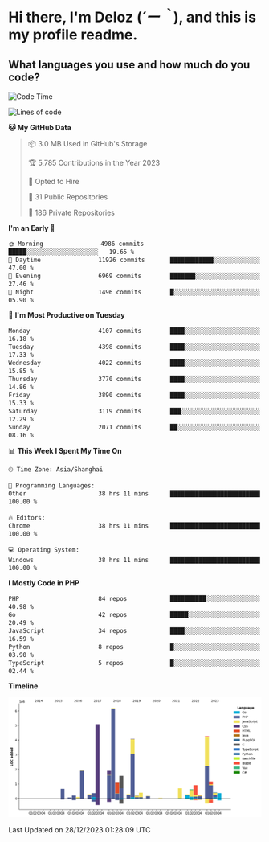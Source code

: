 # **Hi there, I'm Deloz (*´ー｀*), and this is my profile readme.**

## **What languages you use and how much do you code?**

<!--START_SECTION:waka-->
![Code Time](http://img.shields.io/badge/Code%20Time-3%2C070%20hrs%2050%20mins-blue)

![Lines of code](https://img.shields.io/badge/From%20Hello%20World%20I%27ve%20Written-33.3%20million%20lines%20of%20code-blue)

**🐱 My GitHub Data** 

> 📦 3.0 MB Used in GitHub's Storage 
 > 
> 🏆 5,785 Contributions in the Year 2023
 > 
> 💼 Opted to Hire
 > 
> 📜 31 Public Repositories 
 > 
> 🔑 186 Private Repositories 
 > 
**I'm an Early 🐤** 

```text
🌞 Morning                4986 commits        █████░░░░░░░░░░░░░░░░░░░░   19.65 % 
🌆 Daytime                11926 commits       ████████████░░░░░░░░░░░░░   47.00 % 
🌃 Evening                6969 commits        ███████░░░░░░░░░░░░░░░░░░   27.46 % 
🌙 Night                  1496 commits        █░░░░░░░░░░░░░░░░░░░░░░░░   05.90 % 
```
📅 **I'm Most Productive on Tuesday** 

```text
Monday                   4107 commits        ████░░░░░░░░░░░░░░░░░░░░░   16.18 % 
Tuesday                  4398 commits        ████░░░░░░░░░░░░░░░░░░░░░   17.33 % 
Wednesday                4022 commits        ████░░░░░░░░░░░░░░░░░░░░░   15.85 % 
Thursday                 3770 commits        ████░░░░░░░░░░░░░░░░░░░░░   14.86 % 
Friday                   3890 commits        ████░░░░░░░░░░░░░░░░░░░░░   15.33 % 
Saturday                 3119 commits        ███░░░░░░░░░░░░░░░░░░░░░░   12.29 % 
Sunday                   2071 commits        ██░░░░░░░░░░░░░░░░░░░░░░░   08.16 % 
```


📊 **This Week I Spent My Time On** 

```text
🕑︎ Time Zone: Asia/Shanghai

💬 Programming Languages: 
Other                    38 hrs 11 mins      █████████████████████████   100.00 % 

🔥 Editors: 
Chrome                   38 hrs 11 mins      █████████████████████████   100.00 % 

💻 Operating System: 
Windows                  38 hrs 11 mins      █████████████████████████   100.00 % 
```

**I Mostly Code in PHP** 

```text
PHP                      84 repos            ██████████░░░░░░░░░░░░░░░   40.98 % 
Go                       42 repos            █████░░░░░░░░░░░░░░░░░░░░   20.49 % 
JavaScript               34 repos            ████░░░░░░░░░░░░░░░░░░░░░   16.59 % 
Python                   8 repos             █░░░░░░░░░░░░░░░░░░░░░░░░   03.90 % 
TypeScript               5 repos             █░░░░░░░░░░░░░░░░░░░░░░░░   02.44 % 
```



**Timeline**

![Lines of Code chart](https://raw.githubusercontent.com/deloz/deloz/main/assets/bar_graph.png)


 Last Updated on 28/12/2023 01:28:09 UTC
<!--END_SECTION:waka-->
